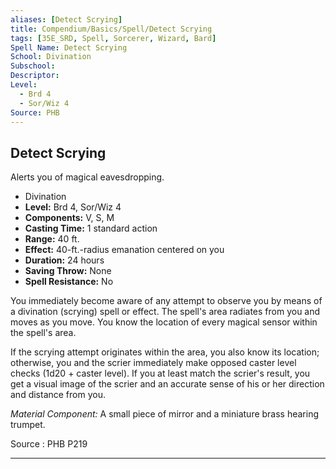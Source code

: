 ```yaml
---
aliases: [Detect Scrying]
title: Compendium/Basics/Spell/Detect Scrying
tags: [35E_SRD, Spell, Sorcerer, Wizard, Bard]
Spell Name: Detect Scrying
School: Divination
Subschool: 
Descriptor: 
Level:
  - Brd 4
  - Sor/Wiz 4
Source: PHB
---
```



## Detect Scrying

Alerts you of magical eavesdropping.

*   Divination
*   **Level:** Brd 4, Sor/Wiz 4
*   **Components:** V, S, M
*   **Casting Time:** 1 standard action
*   **Range:** 40 ft.
*   **Effect:** 40-ft.-radius emanation centered on you
*   **Duration:** 24 hours
*   **Saving Throw:** None
*   **Spell Resistance:** No

<p>You immediately become aware of any attempt to observe you by means of a divination (scrying) spell or effect. The spell's area radiates from you and moves as you move. You know the location of every magical sensor within the spell's area.</p><p>If the scrying attempt originates within the area, you also know its location; otherwise, you and the scrier immediately make opposed caster level checks (1d20 + caster level). If you at least match the scrier's result, you get a visual image of the scrier and an accurate sense of his or her direction and distance from you.</p><p><i>Material Component:</i> A small piece of mirror and a miniature brass hearing trumpet.</p>

Source : PHB P219

---
